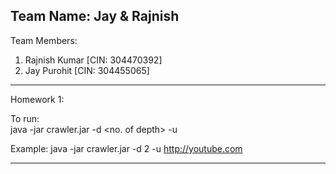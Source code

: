 Team Name: Jay & Rajnish                                                                                                                 
--------------------------------------------------------------------------------

Team Members:                                                                                                                           
1. Rajnish Kumar [CIN: 304470392]                                                                                                                                                                                                               
2. Jay Purohit [CIN: 304455065]

--------------------------------------------------------------------------------
Homework 1:

To run:                                                                                                                                 
java -jar crawler.jar -d <no. of depth> -u <any url>                                                                                       

Example: java -jar crawler.jar -d 2 -u http://youtube.com

--------------------------------------------------------------------------------
